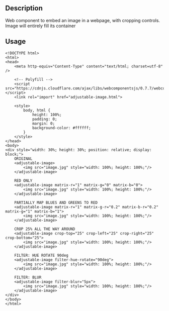 ## Description

Web component to embed an image in a webpage, with cropping controls. Image will entirely fill its container

## Usage

	<!DOCTYPE html>
    <html>
    <head>
    	<meta http-equiv="Content-Type" content="text/html; charset=utf-8" />
    
    	<!-- Polyfill -->
    	<script src="https://cdnjs.cloudflare.com/ajax/libs/webcomponentsjs/0.7.7/webcomponents.min.js"></script>
    	<link rel="import" href="adjustable-image.html">
    
    	<style>
    		body, html {
    			height: 100%;
    			padding: 0;
    			margin: 0;
    			background-color: #ffffff;
    		}
    	</style>
    </head>
    <body>
    <div style="width: 30%; height: 30%; position: relative; display: block;">
    	ORIGINAL
    	<adjustable-image>
    		<img src="image.jpg" style="width: 100%; height: 100%;"/>
    	</adjustable-image>
    	
    	RED ONLY
    	<adjustable-image matrix-r="1" matrix-g="0" matrix-b="0">
    		<img src="image.jpg" style="width: 100%; height: 100%;"/>
    	</adjustable-image>
    	
    	PARTIALLY MAP BLUES AND GREENS TO RED
    	<adjustable-image matrix-r="1" matrix-g-r="0.2" matrix-b-r="0.2" matrix-g="1" matrix-b="1">
    		<img src="image.jpg" style="width: 100%; height: 100%;"/>
    	</adjustable-image>
    
    	CROP 25% ALL THE WAY AROUND
    	<adjustable-image crop-top="25" crop-left="25" crop-right="25" crop-bottom="25">
    		<img src="image.jpg" style="width: 100%; height: 100%;"/>
    	</adjustable-image>
    
    	FILTER: HUE ROTATE 90deg
    	<adjustable-image filter-hue-rotate="90deg">
    		<img src="image.jpg" style="width: 100%; height: 100%;"/>
    	</adjustable-image>
    
    	FILTER: BLUR
    	<adjustable-image filter-blur="5px">
    		<img src="image.jpg" style="width: 100%; height: 100%;"/>
    	</adjustable-image>
    </div>
    </body>
    </html>